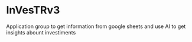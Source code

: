 # InVesTRv3
Application group to get information from google sheets and use AI to get insights abount investiments
